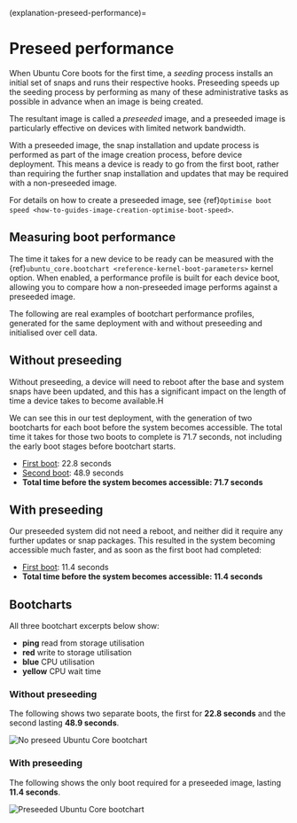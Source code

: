 (explanation-preseed-performance)=
# Preseed performance

When Ubuntu Core boots for the first time, a *seeding* process installs an initial set of snaps and runs their respective hooks. Preseeding speeds up the seeding process by performing as many of these administrative tasks as possible in advance when an image is being created. 

The resultant image is called a _preseeded_ image, and a preseeded image is particularly effective on devices with limited network bandwidth.

With a preseeded image, the snap installation and update process is performed as part of the image creation process, before device deployment. This means a device is ready to go from the first boot, rather than requiring the further snap installation and updates that may be required with a non-preseeded image.

For details on how to create a preseeded image, see {ref}`Optimise boot speed <how-to-guides-image-creation-optimise-boot-speed>`.

## Measuring boot performance

The time it takes for a new device to be ready can be measured with the {ref}`ubuntu_core.bootchart <reference-kernel-boot-parameters>` kernel option. When enabled, a performance profile is built for each device boot, allowing you to compare how a non-preseeded image performs against a preseeded image.

The following are real examples of bootchart performance profiles, generated for the same deployment with and without preseeding and initialised over cell data.
## Without preseeding

Without preseeding, a device will need to reboot after the base and system snaps have been updated, and this has a significant impact on the length of time a device takes to become available.H

We can see this in our test deployment, with the generation of two bootcharts for each boot before the system becomes accessible. The total time it takes for those two boots to complete is 71.7 seconds, not including the early boot stages before bootchart starts.

- [First boot](https://assets.ubuntu.com/v1/a03aa582-bootchart-20241126-0011.svg): 22.8 seconds
- [Second boot](https://assets.ubuntu.com/v1/c4e63599-bootchart-20241126-0012.svg): 48.9 seconds
- **Total time before the system becomes accessible: 71.7 seconds**

## With preseeding

Our preseeded system did not need a reboot, and neither did it require any further updates or snap packages. This resulted in the system becoming accessible much faster, and as soon as the first boot had completed:

- [First boot](https://assets.ubuntu.com/v1/84af0f6d-bootchart-20241125-2330.svg): 11.4 seconds
- **Total time before the system becomes accessible: 11.4 seconds**

## Bootcharts

All three bootchart excerpts below show:

- **ping** read from storage utilisation
- **red** write to storage utilisation
- **blue** CPU utilisation
- **yellow** CPU wait time

### Without preseeding

The following shows two separate boots, the first for **22.8 seconds** and the second lasting **48.9 seconds**.

![No preseed Ubuntu Core bootchart](https://assets.ubuntu.com/v1/d632505b-no-preseed-bootchart.png)

### With preseeding

The following shows the only boot required for a preseeded image, lasting **11.4 seconds**.

![Preseeded Ubuntu Core bootchart](https://assets.ubuntu.com/v1/35aabcc9-preseed-bootchart.png)

